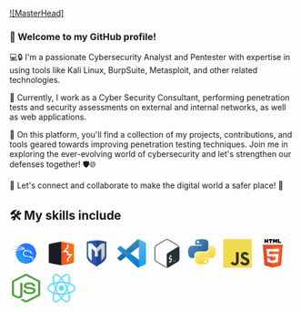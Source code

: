 [![MasterHead]](https://raw.githubusercontent.com/MachadoOtto/MachadoOtto/master/assets/banner.jpg)

### 👋 Welcome to my GitHub profile! 

💻🔒 I'm a passionate Cybersecurity Analyst and Pentester with expertise in using tools like Kali Linux, BurpSuite, Metasploit, and other related technologies.

🔭 Currently, I work as a Cyber Security Consultant, performing penetration tests and security assessments on external and internal networks, as well as web applications.

🚀 On this platform, you'll find a collection of my projects, contributions, and tools geared towards improving penetration testing techniques. Join me in exploring the ever-evolving world of cybersecurity and let's strengthen our defenses together! 🛡️🌐

🌟 Let's connect and collaborate to make the digital world a safer place! 🤝

## 🛠 My skills include
<p align="left">
    <img title="KaliLinux" alt="KaliLinux" src="https://raw.githubusercontent.com/MachadoOtto/MachadoOtto/master/assets/kali.png" width="50" height="50" style="vertical-align:down; margin:4px"/>
    <img title="BurpSuite" alt="BurpSuite" src="https://raw.githubusercontent.com/MachadoOtto/MachadoOtto/master/assets/burpsuite.svg" width="50" height="50" style="vertical-align:down; margin:4px"/>
    <img title="Metasploit" alt="Metasploit" src="https://raw.githubusercontent.com/MachadoOtto/MachadoOtto/master/assets/metasploit.svg" width="50" height="50" style="vertical-align:down; margin:4px"/>
    <img title="VSCode" alt="VSCode" src="https://raw.githubusercontent.com/MachadoOtto/MachadoOtto/master/assets/vscode.png" width="50" height="50" style="vertical-align:down; margin:4px"/>
    <img title="Bash" alt="Bash" src="https://raw.githubusercontent.com/MachadoOtto/MachadoOtto/master/assets/bash.png" width="50" height="50" style="vertical-align:down; margin:4px"/>
    <img title="Python" alt="Python" src="https://raw.githubusercontent.com/MachadoOtto/MachadoOtto/master/assets/python.png" width="50" height="50" style="vertical-align:down; margin:4px"/>
    <img title="JavaScript" alt="JavaScript" src="https://raw.githubusercontent.com/MachadoOtto/MachadoOtto/master/assets/javascript.png" width="50" height="50" style="vertical-align:down; margin:4px"/>
    <img title="HTML" alt="HTML" src="https://raw.githubusercontent.com/MachadoOtto/MachadoOtto/master/assets/html.png" width="50" height="50" style="vertical-align:down; margin:4px"/>
    <img title="NodeJS" alt="NodeJS" src="https://raw.githubusercontent.com/MachadoOtto/MachadoOtto/master/assets/nodejs.png" width="50" height="50" style="vertical-align:down; margin:4px"/>
    <img title="React" alt="React" src="https://raw.githubusercontent.com/MachadoOtto/MachadoOtto/master/assets/react.png" width="50" height="50" style="vertical-align:down; margin:4px"/>
</p>

	